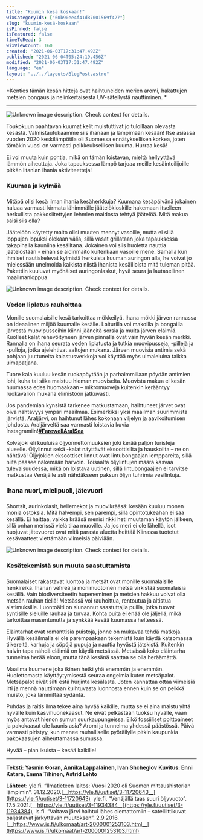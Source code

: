 ```yaml
---
title: "Kuumin kesä koskaan!"
wixCategoryIds: ["60b90ee4f41d87001569f427"]
slug: "kuumin-kesä-koskaan"
isPinned: false
isFeatured: false
timeToRead: 3
wixViewCount: 160
created: "2021-06-03T17:31:47.492Z"
published: "2021-06-04T05:24:19.456Z"
modified: "2021-06-03T17:31:47.492Z"
language: "en"
layout: "../../layouts/BlogPost.astro"
---
```

*Kenties tämän kesän hittejä ovat haihtuneiden merien aromi, hakattujen metsien bongaus ja nelinkertaisesta UV-säteilystä nauttiminen. *

---
![Unknown image description. Check context for details.](https://static.wixstatic.com/media/1a23b9_2b93efd938d8454b921e686ed42ca308~mv2.jpeg) <!-- Original name: ilmastokriisi_yasmin_1.jpeg -->

Toukokuun paahtavan kuumat kelit muistuttivat jo tuloillaan olevasta kesästä. Valmistautukaamme siis ihanaan ja lämpimään kesään! Itse asiassa vuoden 2020 keskilämpötila oli Suomessa ennätyksellisen korkea, joten tämäkin vuosi on varmasti poikkeuksellisen kuuma. Hurraa kesä!

Ei voi muuta kuin pohtia, mikä on tämän loistavan, mieltä hellyyttävä lämmön aiheuttaja. Joka tapauksessa lämpö tarjoaa meille kesäintoilijoille pitkän litanian ihania aktiviteetteja!

### Kuumaa ja kylmää
### 
Mitäpä olisi kesä ilman ihania kesäherkkuja? Kuumana kesäpäivänä jokainen haluaa varmasti kirmata lähimmälle jäätelökioskille hakemaan itselleen herkullista pakkosiitettyjen lehmien maidosta tehtyä jäätelöä. Mitä makua saisi siis olla? 

Jäätelöön käytetty maito olisi muuten mennyt vasoille, mutta ei sillä loppujen lopuksi olekaan väliä, sillä vasat grillataan joka tapauksessa takapihalla kauniina kesäiltana. Jokainen voi siis huoletta nauttia jäätelöstään - eihän se äidinmaito kuitenkaan vasoille mene. Samalla kun ihmiset nautiskelevat kylmistä herkuista kuuman auringon alla, he voivat jo mielessään unelmoida kaikista niistä ihanista kesäilloista mitä tuleman pitää. Pakettiin kuuluvat myöhäiset auringonlaskut, hyvä seura ja lautasellinen maailmanloppua.

![Unknown image description. Check context for details.](https://static.wixstatic.com/media/1a23b9_ecf96e5294764080b1a868083e541571~mv2.jpg) <!-- Original name: 1a23b9_1ba5a0ddfef44537ba201ce230aad12c~mv2.png -->

### Veden liplatus rauhoittaa

Monille suomalaisille kesä tarkoittaa mökkeilyä. Ihana mökki järven rannassa on ideaalinen miljöö kuumalle kesälle. Laiturilla voi makoilla ja bongailla järvestä muovipusseihin kiinni jääneitä sorsia ja muita järven eläimiä. Kuolleet kalat rehevöityneen järven pinnalla ovat vain hyvän kesän merkki. Rannalla on ihana seurata veden liplatusta ja tutkia muovipusseja, -pillejä ja -pulloja, jotka ajelehtivat aaltojen mukana. Järven muovisia antimia sekä pohjaan juuttuneita kalastusverkkoja voi käyttää myös uimaleluina taikka uimapatjana. 

Tuore kala kuuluu kesän ruokapöytään ja parhaimmillaan pöydän antimien lohi, kuha tai siika maistuu hieman muoviselta. Muovista makua ei kesän huumassa edes huomaakaan – mikromuoveja kuitenkin kerääntyy ruokavalion mukana elimistöön jatkuvasti. 

Jos pandemian kynsistä tarkenee matkustamaan, haihtuneet järvet ovat oiva nähtävyys ympäri maailmaa. Esimerkiksi yksi maailman suurimmista järvistä, Araljärvi, on haihtunut lähes kokonaan viljelyn ja aavikoitumisen johdosta. Araljärveltä saa varmasti loistavia kuvia Instagramiin!<a name="2j7ua"></a>[__#FarewellAralSea__](__#FarewellAralSea__)&nbsp;

Kolvajoki eli kuuluisa öljyonnettomuuksien joki kerää paljon turisteja alueelle. Öljylinnut sekä -kalat näyttävät eksoottisilta ja hauskoilta – ne on nähtävä! Öljyjokien eksoottiset linnut ovat lintubongaajan lemppareita, sillä niitä pääsee näkemään harvoin. Toisaalta öljylintujen määrä kasvaa tulevaisuudessa, mikä on loistava uutinen, sillä lintubongaajien ei tarvitse matkustaa Venäjälle asti nähdäkseen paksun öljyn tuhrimia vesilintuja. 

### Ihana nuori, mielipuoli, jätevuori
### 
Shortsit, aurinkolasit, hellemekot ja muovikrääsä: kesään kuuluu monen monia ostoksia. Mitä halvempi, sen parempi, sillä opintotukeahan ei saa kesällä. Ei haittaa, vaikka krääsä menisi rikki heti muutaman käytön jälkeen, sillä onhan merissä vielä tilaa muoville. Ja jos meri ei ole lähellä, isot huojuvat jätevuoret ovat mitä parasta aluetta heittää Kiinassa tuotetut kesävaatteet viettämään viimeisiä päiviään. 

![Unknown image description. Check context for details.](https://static.wixstatic.com/media/1a23b9_8d3c919189964335b82c620d8f5d763b~mv2.png) <!-- Original name: ilmastokriisi_yasmin_3.PNG -->

### Kesätekemistä sun muuta saastuttamista
### 
Suomalaiset rakastavat luontoa ja metsät ovat monille suomalaisille henkireikä. Ihanan vehreä ja monimuotoinen metsä virkistää suomalaisia kesällä. Vain biodiversiteetin hupeneminen ja metsien hakkuu voivat olla metsän rauhan tiellä! Metsässä voi rauhoittua, rentoutua ja altistua aistimuksille. Luontoäiti on siunannut saastuttajia puilla, jotka tuovat syntisille sieluille rauhaa ja turvaa. Kohta puita ei enää ole jäljellä, mikä tarkoittaa masentunutta ja synkkää kesää kuumassa helteessä. 

Eläintarhat ovat romanttisia puistoja, jonne on mukavaa tehdä matkoja. Hyvällä kesäilmalla ei ole parempaakaan tekemistä kuin käydä katsomassa tiikereitä, karhuja ja söpöjä pupuja ja nauttia hyvästä jätskistä. Kuitenkin halvin tapa nähdä eläimiä on käydä metsässä. Metsässä koko eläintarha tunnelma herää eloon, mutta tänä kesänä saattaa se olla heräämättä. 

Maailma kuumene joka ikinen hetki yhä enemmän ja enemmän. Huolettomasta käyttäytymisestä seuraa ongelmia kuten metsäpalot. Metsäpalot eivät silti estä hurjinta kesälasta. Joten kannattaa ottaa viimeisiä irti ja mennä nauttimaan kuihtuvasta luonnosta ennen kuin se on pelkkä muisto, joka lämmittää sydäntä.

Puhdas ja raitis ilma tekee aina hyvää kaikille, mutta se ei aina maistu yhtä hyvälle kuin kasvihuonekaasut. Ne eivät pelkästään tuoksu hyvälle, vaan myös antavat hienon sumun suurkaupungeissa. Eikö fossiiliset polttoaineet ja pakokaasut ole kaunis asia? Aromi ja tunnelma yhdessä päästössä. Päivä varmasti piristyy, kun menee rauhalliselle pyöräilylle pitkin kaupunkia pakokaasujen aiheuttamassa sumussa.

Hyvää – pian ikuista – kesää kaikille!

---

**Teksti: Yasmin Goran, Annika Lappalainen, Ivan Shcheglov**
**Kuvitus: Enni Katara, Emma Tihinen, Astrid Lehto**


**Lähteet:**
yle.fi. “Ilmatieteen laitos: Vuosi 2020 oli Suomen mittaushistorian lämpimin”. 31.12.2020.[__https://yle.fi/uutiset/3-11720643__](https://yle.fi/uutiset/3-11720643)&nbsp;
yle.fi. “Venäjällä taas suuri öljyvuoto”. 17.5.2021.[__https://yle.fi/uutiset/3-11934384__](https://yle.fi/uutiset/3-11934384)&nbsp;
is.fi. “Valtava järvi haihtui lähes olemattomiin – satelliittikuvat paljastavat järkyttävän muutoksen”. 2.9.2016.[__https://www.is.fi/ulkomaat/art-2000001253103.html__](https://www.is.fi/ulkomaat/art-2000001253103.html)

